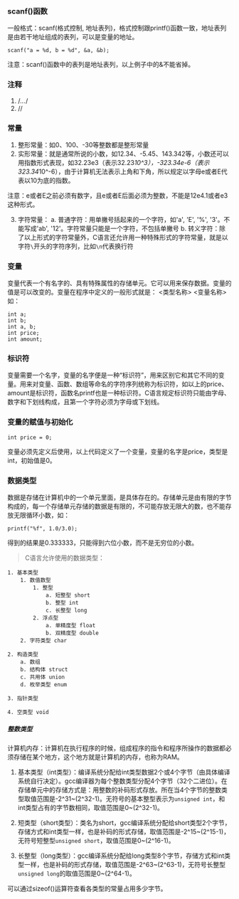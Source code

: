 ### scanf()函数

一般格式：scanf(格式控制, 地址表列)，格式控制跟printf()函数一致，地址表列是由若干地址组成的表列，可以是变量的地址。

```
scanf("a = %d, b = %d", &a, &b);
```

注意：scanf()函数中的表列是地址表列，以上例子中的&不能省掉。

### 注释

1. /*...*/
2. //

### 常量

1. 整形常量：如0、100、-30等整数都是整形常量
2. 实形常量：就是通常所说的小数，如12.34、-5.45、143.342等，小数还可以用指数形式表现，如32.23e3（表示32.23*10^3），-323.34e-6（表示323.34*10^-6），由于计算机无法表示上角和下角，所以规定以字母e或者E代表以10为底的指数。

注意：e或者E之前必须有数字，且e或者E后面必须为整数，不能是12e4.1或者e3这种形式。

3. 字符常量：
	a. 普通字符：用单撇号括起来的一个字符，如'a', 'E', '%', '3'。不能写成'ab', '12'。字符常量只能是一个字符，不包括单撇号
	b. 转义字符：除了以上形式的字符常量外，C语言还允许用一种特殊形式的字符常量，就是以字符`\`开头的字符序列，比如`\n`代表换行符

### 变量

变量代表一个有名字的、具有特殊属性的存储单元。它可以用来保存数据。变量的值是可以改变的。变量在程序中定义的一般形式就是：
	<类型名称> <变量名称>
如：

```
int a;
int b;
int a, b;
int price;
int amount;
```

### 标识符

变量需要一个名字，变量的名字便是一种“标识符”，用来区别它和其它不同的变量。用来对变量、函数、数组等命名的字符序列统称为标识符，如以上的price、amount是标识符，函数名printf也是一种标识符。C语言规定标识符只能由字母、数字和下划线构成，且第一个字符必须为字母或下划线。

### 变量的赋值与初始化

```
int price = 0;
```

变量必须先定义后使用，以上代码定义了一个变量，变量的名字是price，类型是int，初始值是0。

### 数据类型

数据是存储在计算机中的一个单元里面，是具体存在的。存储单元是由有限的字节构成的，每一个存储单元存储的数据是有限的，不可能存放无限大的数，也不能存放无限循环小数，如：

```
printf("%f", 1.0/3.0);
```

得到的结果是0.333333，只能得到六位小数，而不是无穷位的小数。

> C语言允许使用的数据类型：
	
	1. 基本类型
		1. 数值数型
			1. 整型
				a. 短整型 short
				b. 整型 int
				c. 长整型 long
			2. 浮点型
				a. 单精度型 float
				b. 双精度型 double
		2. 字符类型 char

	2. 构造类型
		a. 数组
		b. 结构体 struct
		c. 共用体 union
		d. 枚举类型 enum
	
	3. 指针类型

	4. 空类型 void


##### 整数类型

计算机内存：计算机在执行程序的时候，组成程序的指令和程序所操作的数据都必须存储在某个地方，这个地方就是计算机的内存，也称为RAM。

1. 基本类型（int类型）：编译系统分配给int类型数据2个或4个字节（由具体编译系统自行决定）。gcc编译器为每个整数类型分配4个字节（32个二进位）。在存储单元中的存储方式是：用整数的补码形式存放。所在当4个字节的整数类型取值范围是-2^31~(2^32-1)。无符号的基本整型表示为`unsigned int`，和int类型占有的字节数相同，取值范围是0~(2^32-1)。

2. 短类型（short类型）：类名为short，gcc编译系统分配给short类型2个字节，存储方式和int类型一样，也是补码的形式存储，取值范围是-2^15~(2^15-1)，无符号短整型`unsigned short`，取值范围是0~(2^16-1)。

3. 长整型（long类型）：gcc编译系统分配给long类型8个字节，存储方式和int类型一样，也是补码的形式存储，取值范围是-2^63~(2^63-1)，无符号长整型`unsigned long`的取值范围是0~(2^64-1)。

可以通过sizeof()运算符查看各类型的常量占用多少字节。
